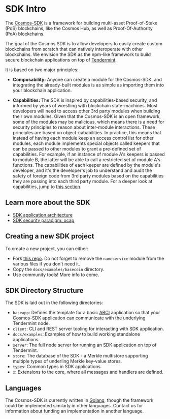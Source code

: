# SDK Intro

The [Cosmos-SDK](https://github.com/cosmos/cosmos-sdk) is a framework for building multi-asset Proof-of-Stake (PoS) blockchains, like the Cosmos Hub, as well as Proof-Of-Authority (PoA) blockchains.

The goal of the Cosmos SDK is to allow developers to easily create custom  blockchains from scratch that can natively interoperate with other blockchains. We envision the SDK as the npm-like framework to build secure blockchain applications on top of [Tendermint](https://github.com/tendermint/tendermint).

It is based on two major principles:

- **Composability:** Anyone can create a module for the Cosmos-SDK, and integrating the already-built modules is as simple as importing them into your blockchain application.

- **Capabilities:** The SDK is inspired by capabilities-based security, and informed by years of wrestling with blockchain state-machines. Most developers will need to access other 3rd party modules when building their own modules. Given that the Cosmos-SDK is an open framework, some of the modules may be malicious, which means there is a need for security principles to reason about inter-module interactions. These principles are based on object-cababilities. In practice, this means that instead of having each module keep an access control list for other modules, each module implements special objects called keepers that can be passed to other modules to grant a pre-defined set of capabilities. For example, if an instance of module A's keepers is passed to module B, the latter will be able to call a restricted set of module A's functions. The capabilities of each keeper are defined by the module's developer, and it's the developer's job to understand and audit the safety of foreign code from 3rd party modules based on the capabilities they are passing into each third party module. For a deeper look at capabilities, jump to [this section](./ocap.md).

## Learn more about the SDK

- [SDK application architecture](./sdk-app-architecture.md)
- [SDK security paradigm: ocap](./ocap.md)

## Creating a new SDK project

To create a new project, you can either:

- Fork [this repo](https://github.com/cosmos/sdk-application-tutorial/). Do not forget to remove the `nameservice` module from the various files if you don't need it. 
- Copy the `docs/examples/basecoin` directory. 
- Use community tools! More info to come.

## SDK Directory Structure

The SDK is laid out in the following directories:

- `baseapp`: Defines the template for a basic [ABCI](https://github.com/tendermint/tendermint/tree/master/abci) application so that your Cosmos-SDK application can communicate with the underlying Tendermint node.
- `client`: CLI and REST server tooling for interacting with SDK application.
- `docs/examples`: Examples of how to build working standalone applications.
- `server`: The full node server for running an SDK application on top of
  Tendermint.
- `store`: The database of the SDK - a Merkle multistore supporting multiple types of underling Merkle key-value stores.
- `types`: Common types in SDK applications.
- `x`: Extensions to the core, where all messages and handlers are defined.

## Languages

The Cosmos-SDK is currently written in [Golang](https://golang.org/), though the
framework could be implemented similarly in other languages.
Contact us for information about funding an implementation in another language.
